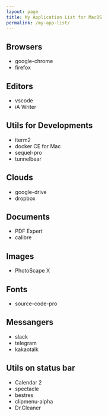 ```yaml
---
layout: page
title: My Application List for MacOS
permalink: /my-app-list/
---
```


## Browsers

- google-chrome
- firefox

## Editors

- vscode
- iA Writer

## Utils for Developments

- iterm2
- docker CE for Mac
- sequel-pro
- tunnelbear

## Clouds

- google-drive
- dropbox

## Documents

- PDF Expert
- calibre

## Images

- PhotoScape X

## Fonts

- source-code-pro

## Messangers

- slack
- telegram
- kakaotalk

## Utils on status bar

- Calendar 2
- spectacle
- bestres
- clipmenu-alpha
- Dr.Cleaner